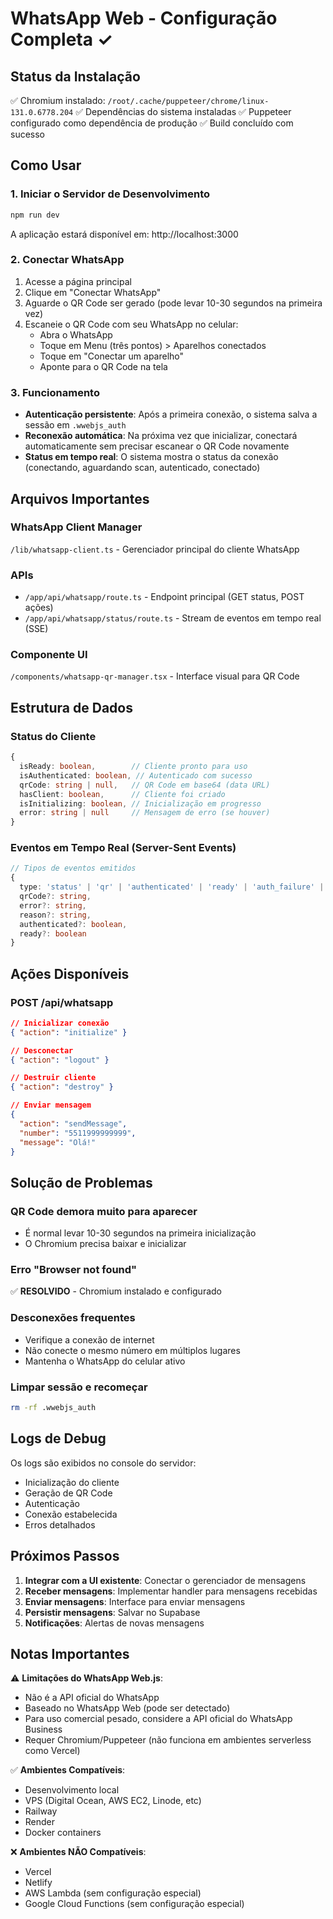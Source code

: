 # WhatsApp Web - Configuração Completa ✓

## Status da Instalação

✅ Chromium instalado: `/root/.cache/puppeteer/chrome/linux-131.0.6778.204`
✅ Dependências do sistema instaladas
✅ Puppeteer configurado como dependência de produção
✅ Build concluído com sucesso

## Como Usar

### 1. Iniciar o Servidor de Desenvolvimento

```bash
npm run dev
```

A aplicação estará disponível em: http://localhost:3000

### 2. Conectar WhatsApp

1. Acesse a página principal
2. Clique em "Conectar WhatsApp"
3. Aguarde o QR Code ser gerado (pode levar 10-30 segundos na primeira vez)
4. Escaneie o QR Code com seu WhatsApp no celular:
   - Abra o WhatsApp
   - Toque em Menu (três pontos) > Aparelhos conectados
   - Toque em "Conectar um aparelho"
   - Aponte para o QR Code na tela

### 3. Funcionamento

- **Autenticação persistente**: Após a primeira conexão, o sistema salva a sessão em `.wwebjs_auth`
- **Reconexão automática**: Na próxima vez que inicializar, conectará automaticamente sem precisar escanear o QR Code novamente
- **Status em tempo real**: O sistema mostra o status da conexão (conectando, aguardando scan, autenticado, conectado)

## Arquivos Importantes

### WhatsApp Client Manager
`/lib/whatsapp-client.ts` - Gerenciador principal do cliente WhatsApp

### APIs
- `/app/api/whatsapp/route.ts` - Endpoint principal (GET status, POST ações)
- `/app/api/whatsapp/status/route.ts` - Stream de eventos em tempo real (SSE)

### Componente UI
`/components/whatsapp-qr-manager.tsx` - Interface visual para QR Code

## Estrutura de Dados

### Status do Cliente
```typescript
{
  isReady: boolean,        // Cliente pronto para uso
  isAuthenticated: boolean, // Autenticado com sucesso
  qrCode: string | null,   // QR Code em base64 (data URL)
  hasClient: boolean,      // Cliente foi criado
  isInitializing: boolean, // Inicialização em progresso
  error: string | null     // Mensagem de erro (se houver)
}
```

### Eventos em Tempo Real (Server-Sent Events)
```typescript
// Tipos de eventos emitidos
{
  type: 'status' | 'qr' | 'authenticated' | 'ready' | 'auth_failure' | 'disconnected' | 'error',
  qrCode?: string,
  error?: string,
  reason?: string,
  authenticated?: boolean,
  ready?: boolean
}
```

## Ações Disponíveis

### POST /api/whatsapp
```json
// Inicializar conexão
{ "action": "initialize" }

// Desconectar
{ "action": "logout" }

// Destruir cliente
{ "action": "destroy" }

// Enviar mensagem
{
  "action": "sendMessage",
  "number": "5511999999999",
  "message": "Olá!"
}
```

## Solução de Problemas

### QR Code demora muito para aparecer
- É normal levar 10-30 segundos na primeira inicialização
- O Chromium precisa baixar e inicializar

### Erro "Browser not found"
✅ **RESOLVIDO** - Chromium instalado e configurado

### Desconexões frequentes
- Verifique a conexão de internet
- Não conecte o mesmo número em múltiplos lugares
- Mantenha o WhatsApp do celular ativo

### Limpar sessão e recomeçar
```bash
rm -rf .wwebjs_auth
```

## Logs de Debug

Os logs são exibidos no console do servidor:
- Inicialização do cliente
- Geração de QR Code
- Autenticação
- Conexão estabelecida
- Erros detalhados

## Próximos Passos

1. **Integrar com a UI existente**: Conectar o gerenciador de mensagens
2. **Receber mensagens**: Implementar handler para mensagens recebidas
3. **Enviar mensagens**: Interface para enviar mensagens
4. **Persistir mensagens**: Salvar no Supabase
5. **Notificações**: Alertas de novas mensagens

## Notas Importantes

⚠️ **Limitações do WhatsApp Web.js**:
- Não é a API oficial do WhatsApp
- Baseado no WhatsApp Web (pode ser detectado)
- Para uso comercial pesado, considere a API oficial do WhatsApp Business
- Requer Chromium/Puppeteer (não funciona em ambientes serverless como Vercel)

✅ **Ambientes Compatíveis**:
- Desenvolvimento local
- VPS (Digital Ocean, AWS EC2, Linode, etc)
- Railway
- Render
- Docker containers

❌ **Ambientes NÃO Compatíveis**:
- Vercel
- Netlify
- AWS Lambda (sem configuração especial)
- Google Cloud Functions (sem configuração especial)
